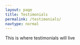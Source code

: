 ```yaml
---
layout: page
title: Testimonials
permalink: /testimonials/
navtype: normal
---
```


This is where testimonials will live
